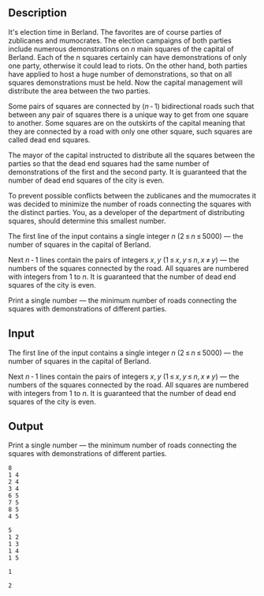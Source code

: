 ## Description

<div><p>It's election time in Berland. The favorites are of course parties of zublicanes and mumocrates. The election campaigns of both parties include numerous demonstrations on <span class="tex-span"><i>n</i></span> main squares of the capital of Berland. Each of the <span class="tex-span"><i>n</i></span> squares certainly can have demonstrations of only one party, otherwise it could lead to riots. On the other hand, both parties have applied to host a huge number of demonstrations, so that on all squares demonstrations must be held. Now the capital management will distribute the area between the two parties.</p><p>Some pairs of squares are connected by <span class="tex-span">(<i>n</i> - 1)</span> bidirectional roads such that between any pair of squares there is a unique way to get from one square to another. Some squares are on the outskirts of the capital meaning that they are connected by a road with only one other square, such squares are called <span class="tex-font-style-it">dead end</span> squares.</p><p>The mayor of the capital instructed to distribute all the squares between the parties so that the <span class="tex-font-style-it">dead end</span> squares had the same number of demonstrations of the first and the second party. It is guaranteed that the number of dead end squares of the city is even.</p><p>To prevent possible conflicts between the zublicanes and the mumocrates it was decided to minimize the number of roads connecting the squares with the distinct parties. You, as a developer of the department of distributing squares, should determine this smallest number.</p></div><div class="input-specification"><p>The first line of the input contains a single integer <span class="tex-span"><i>n</i></span> (<span class="tex-span">2 ≤ <i>n</i> ≤ 5000</span>) — the number of squares in the capital of Berland.</p><p>Next <span class="tex-span"><i>n</i> - 1</span> lines contain the pairs of integers <span class="tex-span"><i>x</i>, <i>y</i></span> (<span class="tex-span">1 ≤ <i>x</i>, <i>y</i> ≤ <i>n</i>, <i>x</i> ≠ <i>y</i></span>) — the numbers of the squares connected by the road. All squares are numbered with integers from <span class="tex-span">1</span> to <span class="tex-span"><i>n</i></span>. It is guaranteed that the number of dead end squares of the city is even.</p></div><div class="output-specification"><p>Print a single number — the minimum number of roads connecting the squares with demonstrations of different parties.</p></div>

## Input

<p>The first line of the input contains a single integer <span class="tex-span"><i>n</i></span> (<span class="tex-span">2 ≤ <i>n</i> ≤ 5000</span>) — the number of squares in the capital of Berland.</p><p>Next <span class="tex-span"><i>n</i> - 1</span> lines contain the pairs of integers <span class="tex-span"><i>x</i>, <i>y</i></span> (<span class="tex-span">1 ≤ <i>x</i>, <i>y</i> ≤ <i>n</i>, <i>x</i> ≠ <i>y</i></span>) — the numbers of the squares connected by the road. All squares are numbered with integers from <span class="tex-span">1</span> to <span class="tex-span"><i>n</i></span>. It is guaranteed that the number of dead end squares of the city is even.</p>

## Output

<p>Print a single number — the minimum number of roads connecting the squares with demonstrations of different parties.</p>





```input1
8
1 4
2 4
3 4
6 5
7 5
8 5
4 5

```




```input2
5
1 2
1 3
1 4
1 5

```




```output1
1

```




```output2
2

```


